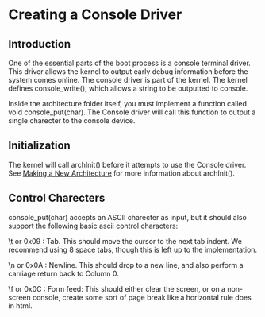 Creating a Console Driver
==========================

Introduction
-------------

One of the essential parts of the boot process is a console terminal driver.
This driver allows the kernel to output early debug information before the
system comes online. The console driver is part of the kernel. The kernel
defines console_write(), which allows a string to be outputted to console.

Inside the architecture folder itself, you must implement a function called
void console_put(char). The Console driver will call this function to output
a single charecter to the console device.

Initialization
---------------

The kernel will call archInit() before it attempts to use the Console driver.
See [Making a New Architecture](Making-A-New-Arch.html) for more information 
about archInit().

Control Charecters
-------------------

console_put(char) accepts an ASCII charecter as input, but it should also 
support the following basic ascii control characters:

\t or 0x09 : Tab. This should move the cursor to the next tab indent.
             We recommend using 8 space tabs, though this is left up to 
             the implementation.

\n or 0x0A : Newline. This should drop to a new line, and also perform a 
             carriage return back to Column 0.

\f or 0x0C : Form feed: This should either clear the screen, or on a non-screen
             console, create some sort of page break like a horizontal rule
             does in html.

